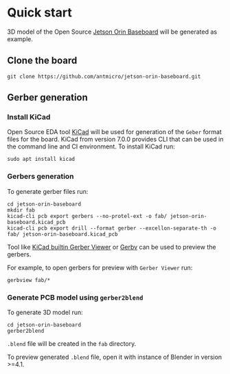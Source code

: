 # Quick start

3D model of the Open Source [Jetson Orin Baseboard](https://github.com/antmicro/jetson-orin-baseboard) will be generated as example.

## Clone the board

```
git clone https://github.com/antmicro/jetson-orin-baseboard.git
```

## Gerber generation

### Install KiCad

Open Source EDA tool [KiCad](https://www.kicad.org/) will be used for generation of the `Geber` format files for the board.
KiCad from version 7.0.0 provides CLI that can be used in the command line and CI environment.
To install KiCad run:
```
sudo apt install kicad
```


### Gerbers generation

To generate gerber files run:
```
cd jetson-orin-baseboard  
mkdir fab
kicad-cli pcb export gerbers --no-protel-ext -o fab/ jetson-orin-baseboard.kicad_pcb
kicad-cli pcb export drill --format gerber --excellon-separate-th -o fab/ jetson-orin-baseboard.kicad_pcb
```

Tool like [KiCad builtin Gerber Viewer](https://www.kicad.org/discover/gerber-viewer/) or [Gerbv](https://gerbv.github.io/) can be used to preview the gerbers.

For example, to open gerbers for preview with `Gerber Viewer` run:
```
gerbview fab/*
```

### Generate PCB model using `gerber2blend`

To generate 3D model run:
```
cd jetson-orin-baseboard
gerber2blend
```

`.blend` file will be created in the `fab` directory.

To preview generated `.blend` file, open it with instance of Blender in version >=4.1.

